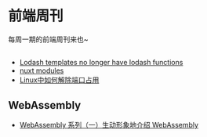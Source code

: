 # 前端周刊
每周一期的前端周刊来也~

## 

* [Lodash templates no longer have lodash functions](https://github.com/nuxt/nuxt.js/issues/4350)
* [nuxt modules](https://codesandbox.io/s/ko1j0qryvv?file=/modules/lodash.template.js)
* [Linux中如何解除端口占用](https://blog.csdn.net/zhu_xun/article/details/16823577)


## WebAssembly

* [WebAssembly 系列（一）生动形象地介绍 WebAssembly](https://www.w3ctech.com/topic/2027)
